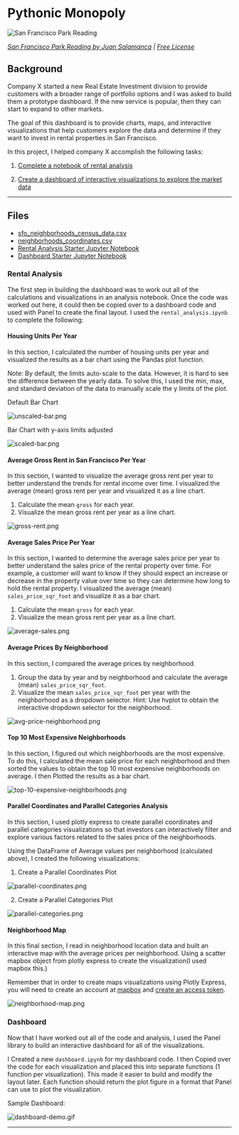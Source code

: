 # Pythonic Monopoly

![San Francisco Park Reading](Images/san-francisco-park-reading.jpg)

*[San Francisco Park Reading by Juan Salamanca](https://www.pexels.com/photo/park-san-francisco-reading-61109/) | [Free License](https://www.pexels.com/photo-license/)*

## Background

Company X started a new Real Estate Investment division to provide customers with a broader range of portfolio options and I was asked to build them a prototype dashboard. If the new service is popular, then they can start to expand to other markets.

The goal of this dashboard is to provide charts, maps, and interactive visualizations that help customers explore the data and determine if they want to invest in rental properties in San Francisco.

In this project, I helped company X accomplish the following tasks:

1. [Complete a notebook of rental analysis](#Rental-Analysis)

2. [Create a dashboard of interactive visualizations to explore the market data](#Dashboard)

---

## Files

* [sfo_neighborhoods_census_data.csv](Starter_Code/Data/sfo_neighborhoods_census_data.csv)
* [neighborhoods_coordinates.csv](Starter_Code/Data/neighborhoods_coordinates.csv)
* [Rental Analysis Starter Jupyter Notebook](Starter_Code/rental_analysis.ipynb)
* [Dashboard Starter Jupyter Notebook](Starter_Code/dashboard.ipynb)



### Rental Analysis

The first step in building the dashboard was to work out all of the calculations and visualizations in an analysis notebook. Once the code was worked out here, it could then be copied over to a dashboard code and used with Panel to create the final layout. I used the `rental_analysis.ipynb` to complete the following:

#### Housing Units Per Year

In this section, I calculated the number of housing units per year and visualized the results as a bar chart using the Pandas plot function.

Note: By default, the limits auto-scale to the data. However, it is hard to see the difference between the yearly data. To solve this, I used the min, max, and standard deviation of the data to manually scale the y limits of the plot.

Default Bar Chart

  ![unscaled-bar.png](Images/unscaled-bar.png)

Bar Chart with y-axis limits adjusted

  ![scaled-bar.png](Images/scaled-bar.png)


#### Average Gross Rent in San Francisco Per Year

In this section, I wanted to visualize the average gross rent per year to better understand the trends for rental income over time. I visualized the average (mean) gross rent per year and visualized it as a line chart.

1. Calculate the mean `gross` for each year.
2. Visualize the mean gross rent per year as a line chart.

  ![gross-rent.png](Images/gross-rent.png)

#### Average Sales Price Per Year

In this section, I wanted to determine the average sales price per year to better understand the sales price of the rental property over time. For example, a customer will want to know if they should expect an increase or decrease in the property value over time so they can determine how long to hold the rental property. I visualized the average (mean) `sales_price_sqr_foot` and visualize it as a bar chart.

1. Calculate the mean `gross` for each year.
2. Visualize the mean gross rent per year as a line chart.

  ![average-sales.png](Images/average-sales.png)

#### Average Prices By Neighborhood

In this section, I compared the average prices by neighborhood.

1. Group the data by year and by neighborhood and calculate the average (mean) `sales_price_sqr_foot`.
2. Visualize the mean `sales_price_sqr_foot` per year with the neighborhood as a dropdown selector. Hint: Use hvplot to obtain the interactive dropdown selector for the neighborhood.

  ![avg-price-neighborhood.png](Images/avg-price-neighborhood.png)

#### Top 10 Most Expensive Neighborhoods

In this section, I figured out which neighborhoods are the most expensive. To do this, I calculated the mean sale price for each neighborhood and then sorted the values to obtain the top 10 most expensive neighborhoods on average. I then Plotted the results as a bar chart.

  ![top-10-expensive-neighborhoods.png](Images/top-10-expensive-neighborhoods.png)

#### Parallel Coordinates and Parallel Categories Analysis

In this section, I used plotly express to create parallel coordinates and parallel categories visualizations so that investors can interactively filter and explore various factors related to the sales price of the neighborhoods.

Using the DataFrame of Average values per neighborhood (calculated above), I created the following visualizations:

1. Create a Parallel Coordinates Plot

  ![parallel-coordinates.png](Images/parallel-coordinates.png)

2. Create a Parallel Categories Plot

  ![parallel-categories.png](Images/parallel-categories.png)

#### Neighborhood Map

In this final section, I read in neighborhood location data and built an interactive map with the average prices per neighborhood. Using a scatter mapbox object from plotly express to create the visualization(I used mapbox this.)

Remember that in order to create maps visualizations using Plotly Express, you will need to create an account at [mapbox](https://www.mapbox.com/) and [create an access token](https://docs.mapbox.com/help/how-mapbox-works/access-tokens/#creating-and-managing-access-tokens).

  ![neighborhood-map.png](Images/neighborhood-map.png)

### Dashboard

Now that I have worked out all of the code and analysis, I used the Panel library to build an interactive dashboard for all of the visualizations. 

I Created a new `dashboard.ipynb` for my dashboard code. I then Copied over the code for each visualization and placed this into separate functions (1 function per visualization). This made it easier to build and modify the layout later. Each function should return the plot figure in a format that Panel can use to plot the visualization.

Sample Dashboard:

  ![dashboard-demo.gif](Images/dashboard-demo.gif)

---

